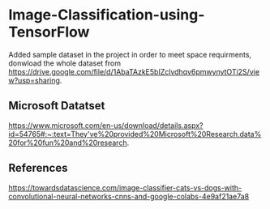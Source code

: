 # Image-Classification-using-TensorFlow

Added sample dataset in the project in order to meet space requirments, donwload the whole dataset from https://drive.google.com/file/d/1AbaTAzkE5bIZclvdhqv6pmwynytOTi2S/view?usp=sharing.

## Microsoft Datatset

https://www.microsoft.com/en-us/download/details.aspx?id=54765#:~:text=They've%20provided%20Microsoft%20Research,data%20for%20fun%20and%20research.

## References

https://towardsdatascience.com/image-classifier-cats-vs-dogs-with-convolutional-neural-networks-cnns-and-google-colabs-4e9af21ae7a8
